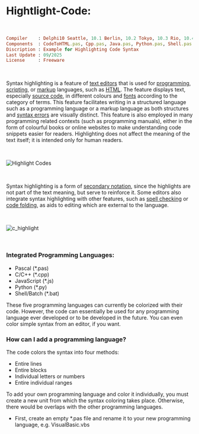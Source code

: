 # Hightlight-Code:

</br>

```ruby
Compiler    : Delphi10 Seattle, 10.1 Berlin, 10.2 Tokyo, 10.3 Rio, 10.4 Sydney, 11 Alexandria, 12 Athens
Components  : CodeToHTML.pas, Cpp.pas, Java.pas, Python.pas, Shell.pas
Discription : Example for Highlighting Code Syntax
Last Update : 09/2025
License     : Freeware
```

</br>


Syntax highlighting is a feature of [text editors](https://en.wikipedia.org/wiki/Text_editor) that is used for [programming](https://en.wikipedia.org/wiki/Programming_language), [scripting](https://en.wikipedia.org/wiki/Scripting_language), or [markup](https://en.wikipedia.org/wiki/Markup_language) languages, such as [HTML](https://en.wikipedia.org/wiki/HTML). The feature displays text, especially [source code](https://en.wikipedia.org/wiki/Source_code), in different colours and [fonts](https://en.wikipedia.org/wiki/Font) according to the category of terms. This feature facilitates writing in a structured language such as a programming language or a markup language as both structures and [syntax errors](https://en.wikipedia.org/wiki/Syntax_error) are visually distinct. This feature is also employed in many programming related contexts (such as programming manuals), either in the form of colourful books or online websites to make understanding code snippets easier for readers. Highlighting does not affect the meaning of the text itself; it is intended only for human readers.

</br>

![Highlight Codes](https://github.com/user-attachments/assets/470b74fb-23f6-467e-9fa7-c39ba29cd4e8)

</br>

Syntax highlighting is a form of [secondary notation](https://en.wikipedia.org/wiki/Secondary_notation), since the highlights are not part of the text meaning, but serve to reinforce it. Some editors also integrate syntax highlighting with other features, such as [spell checking](https://en.wikipedia.org/wiki/Spell_checking) or [code folding](https://en.wikipedia.org/wiki/Code_folding), as aids to editing which are external to the language.

</br>

![c_highlight](https://github.com/user-attachments/assets/635289ef-a9cf-4c20-a7d6-b7bb47257b39)

</br>

### Integrated Programming Languages:
* Pascal (*.pas)
* C/C++ (*.cpp)
* JavaScript (*.js)
* Python (*.py)
* Shell/Batch (*.bat)

These five programming languages ​​can currently be colorized with their code. However, the code can essentially be used for any programming language ever developed or to be developed in the future. You can even color simple syntax from an editor, if you want.

### How can I add a programming language?
The code colors the syntax into four methods:
* Entire lines
* Entire blocks
* Individual letters or numbers
* Entire individual ranges

To add your own programming language and color it individually, you must create a new unit from which the syntax coloring takes place. Otherwise, there would be overlaps with the other programming languages.

* First, create an empty *.pas file and rename it to your new programming language, e.g. VisualBasic.vbs
